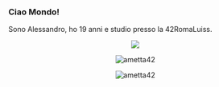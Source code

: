 ### Ciao Mondo!
Sono Alessandro, ho 19 anni e studio presso la 42RomaLuiss.

<p align="center">
	<img align="center" width=auto src="https://badge42.herokuapp.com/api/stats/ametta"/>
</p>
<p align="center">
	<img width=auto src="https://github-readme-stats.vercel.app/api?username=ametta42&show_icons=true&count_private=true" alt="ametta42" />
</p>
<p align="center">
	<img width=auto src="https://github-readme-stats-olive-nine.vercel.app/api/top-langs/?username=ametta42&layout=compact" alt="ametta42" />
</p>
